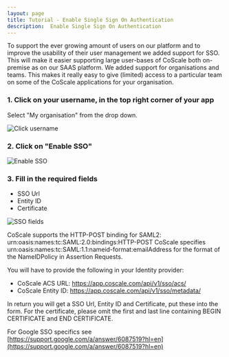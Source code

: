 ```yaml
---
layout: page
title: Tutorial - Enable Single Sign On Authentication
description:  Enable Single Sign On Authentication
---
```


To support the ever growing amount of users on our platform and to improve the usability of their user management we added support for SSO. This will make it easier supporting large user-bases of CoScale both on-premise as on our SAAS platform.
We added support for organisations and teams. This makes it really easy to give (limited) access to a particular team on some of the CoScale applications for your organisation.

### 1. Click on your username, in the top right corner of your app

Select "My organisation" from the drop down.

<img src="{{ site.baseurl}}/gfx/tutorials/sso-authentication/01-click-username.png" alt="Click username" class="img-responsive" />

### 2. Click on "Enable SSO"

<img src="{{ site.baseurl}}/gfx/tutorials/sso-authentication/02-enable-sso.png" alt="Enable SSO" class="img-responsive" />

### 3. Fill in the required fields

* SSO Url
* Entity ID
* Certificate

<img src="{{ site.baseurl}}/gfx/tutorials/sso-authentication/03-sso-fields.png" alt="SSO fields" class="img-responsive" />

CoScale supports the HTTP-POST binding for SAML2: urn:oasis:names:tc:SAML:2.0:bindings:HTTP-POST
CoScale specifies urn:oasis:names:tc:SAML:1.1:nameid-format:emailAddress for the format of the NameIDPolicy in Assertion Requests.

You will have to provide the following in your Identity provider:
* CoScale ACS URL: https://app.coscale.com/api/v1/sso/acs/
* CoScale Entity ID: https://app.coscale.com/api/v1/sso/metadata/

In return you will get a SSO Url, Entity ID and Certificate, put these into the form. For the certificate, please omit the first and last line containing BEGIN CERTIFICATE and END CERTIFICATE.

For Google SSO specifics see [https://support.google.com/a/answer/6087519?hl=en](https://support.google.com/a/answer/6087519?hl=en)
